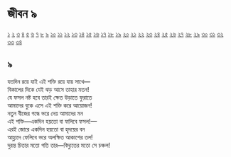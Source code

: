 # জীবন ৯

[১](2.10.0.jeebon-1.md) [২](2.10.1.jeebon-2.md) [৩](2.10.2.jeebon-3.md) [৪](2.10.3.jeebon-4.md) [৫](2.10.4.jeebon-5.md) [৬](2.10.5.jeebon-6.md) [৭](2.10.6.jeebon-7.md) [৮](2.10.7.jeebon-8.md) [৯](2.10.8.jeebon-9.md) [১০](2.10.9.jeebon-10.md) [১১](2.10.10.jeebon-11.md) [১২](2.10.11.jeebon-12.md) [১৩](2.10.12.jeebon-13.md) [১৪](2.10.13.jeebon-14.md) [১৫](2.10.14.jeebon-15.md) [১৬](2.10.15.jeebon-16.md) [১৭](2.10.16.jeebon-17.md) [১৮](2.10.17.jeebon-18.md) [১৯](2.10.18.jeebon-19.md) [২০](2.10.19.jeebon-20.md) [২১](2.10.20.jeebon-21.md) [২২](2.10.21.jeebon-22.md) [২৩](2.10.22.jeebon-23.md) [২৪](2.10.23.jeebon-24.md) [২৫](2.10.24.jeebon-25.md) [২৬](2.10.25.jeebon-26.md) [২৭](2.10.26.jeebon-27.md) [২৮](2.10.27.jeebon-28.md) [২৯](2.10.28.jeebon-29.md) [৩০](2.10.29.jeebon-30.md) [৩১](2.10.30.jeebon-31.md) [৩২](2.10.31.jeebon-32.md) [৩৩](2.10.32.jeebon-33.md) [৩৪](2.10.33.jeebon-34.md)

## ৯

যতদিন রয়ে যাই এই শক্তি রয়ে যায় সাথে—  
বিকালের দিকে যেই ঝড় আসে তাহার মতন!  
যে ফসল নষ্ট হবে তারই ক্ষেত উড়াতে ফুরাতে  
আমাদের বুকে এসে এই শক্তি করে আয়োজন!  
নতুন বীজের গন্ধে ভরে দেয় আমাদের মন  
এই শক্তি—একদিন হয়তো বা ফলিবে ফসল!—  
এরই জোরে একদিন হয়তো বা হৃদয়ের বন  
আহ্লাদে ফেলিবে ভরে অলক্ষিত আকাশের তল!  
দুরন্ত চিতার মতো গতি তার—বিদ্যুতের মতো সে চঞ্চল!

